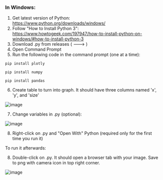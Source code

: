 ### In Windows:
1. Get latest version of Python: https://www.python.org/downloads/windows/
2. Follow "How to Install Python 3": https://www.howtogeek.com/197947/how-to-install-python-on-windows/#how-to-install-python-3
3. Download .py from releases ( ---> )
4. Open Command Prompt
5. Run the following code in the command prompt (one at a time):

`pip install plotly`

`pip install numpy`

`pip install pandas`

6. Create table to turn into graph. It should have three columns named 'x', 'y', and 'size'

![image](https://github.com/user-attachments/assets/70307c47-56ed-4174-9ac4-eaa5c5c69314)

7. Change variables in .py (optional):

![image](https://github.com/user-attachments/assets/caa2cde6-6ce8-4483-b040-c4a1efe41fcf)

8. Right-click on .py and "Open With" Python (required only for the first time you run it)

To run it afterwards:

8. Double-click on .py. It should open a browser tab with your image. Save to png with camera icon in top right corner.

![image](https://github.com/user-attachments/assets/c1f9a848-8b82-4592-8f84-2ad71b7a9de9)
